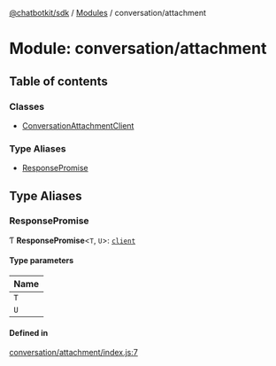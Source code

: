 [@chatbotkit/sdk](../README.md) / [Modules](../modules.md) / conversation/attachment

# Module: conversation/attachment

## Table of contents

### Classes

- [ConversationAttachmentClient](../classes/conversation_attachment.ConversationAttachmentClient.md)

### Type Aliases

- [ResponsePromise](conversation_attachment.md#responsepromise)

## Type Aliases

### ResponsePromise

Ƭ **ResponsePromise**\<`T`, `U`\>: [`client`](client.md)

#### Type parameters

| Name |
| :------ |
| `T` |
| `U` |

#### Defined in

[conversation/attachment/index.js:7](https://github.com/chatbotkit/node-sdk/blob/main/packages/sdk/src/conversation/attachment/index.js#L7)
